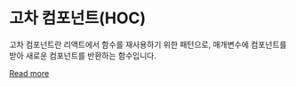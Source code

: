 # 고차 컴포넌트(HOC)

고차 컴포넌트란 리액트에서 함수를 재사용하기 위한 패턴으로, 매개변수에 컴포넌트를 받아 새로운 컴포넌트를 반환하는 함수입니다.

[Read more](https://velog.io/@deepsea/%EA%B3%A0%EC%B0%A8-%EC%BB%B4%ED%8F%AC%EB%84%8C%ED%8A%B8HOC)